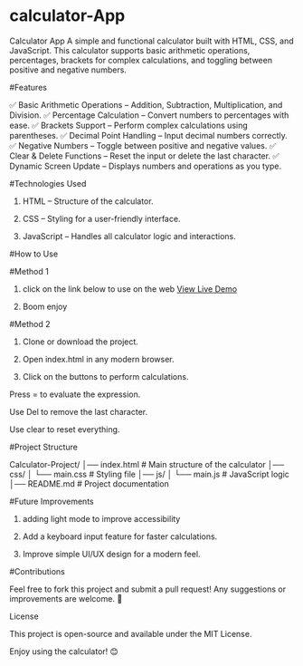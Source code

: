 # calculator-App
Calculator App
A simple and functional calculator built with HTML, CSS, and JavaScript. This calculator supports basic arithmetic operations, percentages, brackets for complex calculations, and toggling between positive and negative numbers.

#Features

✅ Basic Arithmetic Operations – Addition, Subtraction, Multiplication, and Division.
✅ Percentage Calculation – Convert numbers to percentages with ease.
✅ Brackets Support – Perform complex calculations using parentheses.
✅ Decimal Point Handling – Input decimal numbers correctly.
✅ Negative Numbers – Toggle between positive and negative values.
✅ Clear & Delete Functions – Reset the input or delete the last character.
✅ Dynamic Screen Update – Displays numbers and operations as you type.

#Technologies Used

1. HTML – Structure of the calculator.

2. CSS – Styling for a user-friendly interface.

3. JavaScript – Handles all calculator logic and interactions.

#How to Use

#Method 1

1. click on the link below to use on the web
[View Live Demo](https://design-with-stephen.github.io/calculator-App/)

2. Boom enjoy

#Method 2
1. Clone or download the project.

2. Open index.html in any modern browser.

3. Click on the buttons to perform calculations.

Press = to evaluate the expression.

Use Del to remove the last character.

Use clear to reset everything.


#Project Structure

Calculator-Project/
│── index.html        # Main structure of the calculator
│── css/
│   └── main.css      # Styling file
│── js/
│   └── main.js       # JavaScript logic
│── README.md         # Project documentation

#Future Improvements
1. adding light mode to improve accessibility
2. Add a keyboard input feature for faster calculations.

3. Improve simple UI/UX design for a modern feel.

#Contributions

Feel free to fork this project and submit a pull request! Any suggestions or improvements are welcome. 🚀

License

This project is open-source and available under the MIT License.

Enjoy using the calculator! 😊
